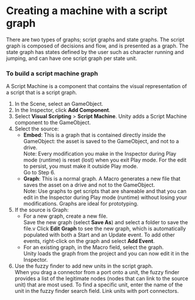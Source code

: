 

# Creating a machine with a script graph

There are two types of graphs; script graphs and state graphs. The script graph is composed of decisions and flow, and is presented as a graph. The state graph has states defined by the user such as character running and jumping, and can have one script graph per state unit.

### To build a script machine graph

A Script Machine is a component that contains the visual representation of a script that is a script graph.

1. In the Scene, select an GameObject.
2. In the Inspector, click **Add Component**.
3. Select **Visual Scripting** > **Script Machine**.
   Unity adds a Script Machine component to the GameObject.
4. Select the source:
   - **Embed**: This is a graph that is contained directly inside the GameObject: the asset is saved to the GameObject, and not to a drive. </br>
     Note: Every modification you make in the Inspector during Play mode (runtime) is reset (lost) when you exit Play mode. For the edit to persist, you must make it outside Play mode.</br>
     Go to Step 6.
   - **Graph**: This is a normal graph. A Macro generates a new file that saves the asset on a drive and not to the GameObject.</br>
     Note: Use graphs to get scripts that are shareable and that you can edit in the Inspector during Play mode (runtime) without losing your modifications. Graphs are ideal for prototyping.
5. If the source is Graph:
   - For a new graph, create a new file. </br>
     Save the new graph (select **Save As**) and select a folder to save the file.v
     Click **Edit** **Graph** to see the new graph, which is automatically populated with both a Start and an Update event. To add other events, right-click on the graph and select **Add Event**.</br>
   - For an existing graph, in the Macro field, select the graph.</br>
     Unity loads the graph from the project and you can now edit it in the Inspector.
6. Use the fuzzy finder to add new units in the script graph.</br>
   When you drag a connector from a port onto a unit, the fuzzy finder provides a list of the legitimate nodes (nodes that can link to the source unit) that are most used. To find a specific unit, enter the name of the unit in the fuzzy finder search field. Link units with port connectors. 

